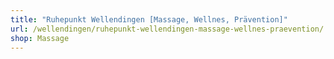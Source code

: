 ```yaml
---
title: "Ruhepunkt Wellendingen [Massage, Wellnes, Prävention]"
url: /wellendingen/ruhepunkt-wellendingen-massage-wellnes-praevention/
shop: Massage
---
```

